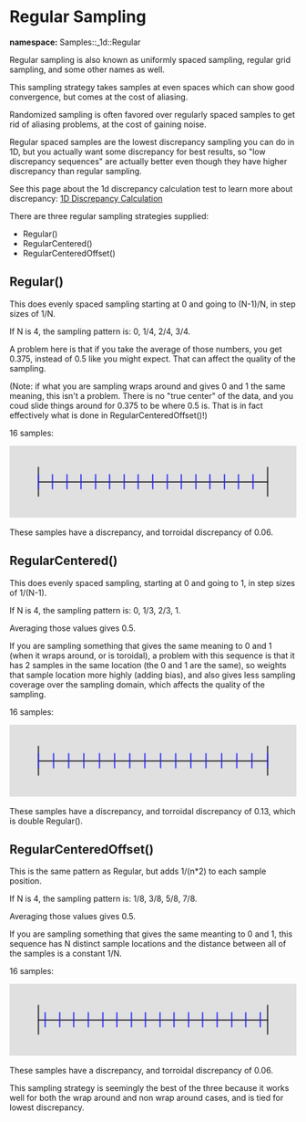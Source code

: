 # Regular Sampling

**namespace:** Samples::_1d::Regular

Regular sampling is also known as uniformly spaced sampling, regular grid sampling, and some other names as well.

This sampling strategy takes samples at even spaces which can show good convergence, but comes at the cost of aliasing.

Randomized sampling is often favored over regularly spaced samples to get rid of aliasing problems, at the cost of gaining noise.

Regular spaced samples are the lowest discrepancy sampling you can do in 1D, but you actually want some discrepancy for best results, so "low discrepancy sequences" are actually better even though they have higher discrepancy than regular sampling.

See this page about the 1d discrepancy calculation test to learn more about discrepancy: [1D Discrepancy Calculation](../../../tests/1d/discrepancy/discrepancy.md)

There are three regular sampling strategies supplied:
* Regular()
* RegularCentered()
* RegularCenteredOffset()

## Regular()

This does evenly spaced sampling starting at 0 and going to (N-1)/N, in step sizes of 1/N.

If N is 4, the sampling pattern is:  0, 1/4, 2/4, 3/4.

A problem here is that if you take the average of those numbers, you get 0.375, instead of 0.5 like you might expect.  That can affect the quality of the sampling.

(Note: if what you are sampling wraps around and gives 0 and 1 the same meaning, this isn't a problem. There is no "true center" of the data, and you coud slide things around for 0.375 to be where 0.5 is. That is in fact effectively what is done in RegularCenteredOffset()!)

16 samples:

![16 samples Regular](../../../../output/samples/1d/regular/regular.png)

These samples have a discrepancy, and torroidal discrepancy of 0.06.

## RegularCentered()

This does evenly spaced sampling, starting at 0 and going to 1, in step sizes of 1/(N-1).

If N is 4, the sampling pattern is: 0, 1/3, 2/3, 1.

Averaging those values gives 0.5.

If you are sampling something that gives the same meaning to 0 and 1 (when it wraps around, or is toroidal), a problem with this sequence is that it has 2 samples in the same location (the 0 and 1 are the same), so weights that sample location more highly (adding bias), and also gives less sampling coverage over the sampling domain, which affects the quality of the sampling.

16 samples:

![16 samples Regular](../../../../output/samples/1d/regular/regularcentered.png)

These samples have a discrepancy, and torroidal discrepancy of 0.13, which is double Regular().

## RegularCenteredOffset()

This is the same pattern as Regular, but adds 1/(n*2) to each sample position.

If N is 4, the sampling pattern is: 1/8, 3/8, 5/8, 7/8.

Averaging those values gives 0.5.

If you are sampling something that gives the same meanting to 0 and 1, this sequence has N distinct sample locations and the distance between all of the samples is a constant 1/N.

16 samples:

![16 samples Regular](../../../../output/samples/1d/regular/regularcenteredoffset.png)

These samples have a discrepancy, and torroidal discrepancy of 0.06.

This sampling strategy is seemingly the best of the three because it works well for both the wrap around and non wrap around cases, and is tied for lowest discrepancy.
